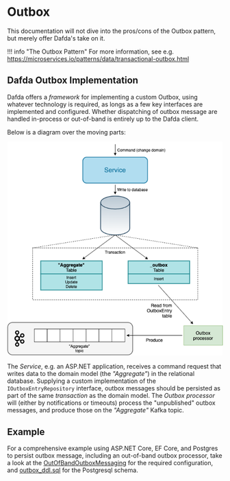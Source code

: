 # Outbox

This documentation will not dive into the pros/cons of the Outbox pattern, but merely offer Dafda's take on it.

!!! info "The Outbox Pattern"
    For more information, see e.g. https://microservices.io/patterns/data/transactional-outbox.html

## Dafda Outbox Implementation

Dafda offers a _framework_ for implementing a custom Outbox, using whatever technology is required, as longs as a few key interfaces are implemented and configured. Whether dispatching of outbox message are handled in-process or out-of-band is entirely up to the Dafda client.

Below is a diagram over the moving parts:

![Outbox Pattern](imgs/outbox-pattern.png)

The _Service_, e.g. an ASP.NET application, receives a command request that writes data to the domain model (the _"Aggregate"_) in the relational database. Supplying a custom implementation of the `IOutboxEntryRepository` interface, outbox messages should be persisted as part of the same _transaction_ as the domain model. The _Outbox processor_ will (either by notifications or timeouts) process the "unpublished" outbox messages, and produce those on the _"Aggregate"_ Kafka topic.

## Example

For a comprehensive example using ASP.NET Core, EF Core, and Postgres to persist outbox message, including an out-of-band outbox processor, take a look at the [OutOfBandOutboxMessaging](https://github.com/dfds/dafda/blob/master/examples/Academia/OutOfBandOutboxMessaging.cs) for the required configuration, and [outbox_ddl.sql](https://github.com/dfds/dafda/blob/master/db/migrations/outbox_ddl.sql) for the Postgresql schema.
